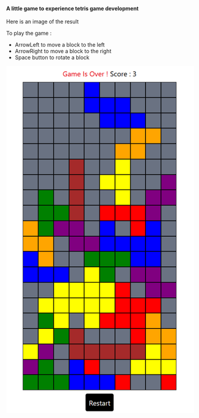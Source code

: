 
#### A little game to experience tetris game development

Here is an image of the result

To play the game : 

- ArrowLeft to move a block to the left
- ArrowRight to move a block to the right
- Space button to rotate a block


![game result](./capture-tetris-image.png)